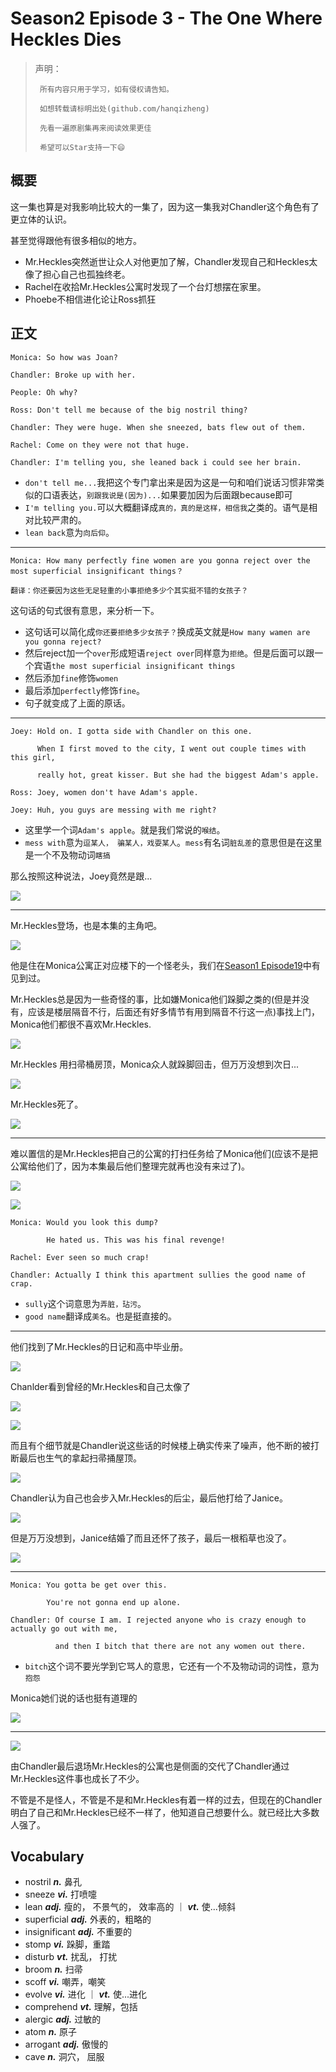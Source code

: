 # Season2 Episode 3 - The One Where Heckles Dies

> 声明：
>       
>      所有内容只用于学习，如有侵权请告知。
>
>      如想转载请标明出处(github.com/hanqizheng)
>      
>      先看一遍原剧集再来阅读效果更佳
> 
>      希望可以Star支持一下😄
>
> 


## 概要

这一集也算是对我影响比较大的一集了，因为这一集我对Chandler这个角色有了更立体的认识。

甚至觉得跟他有很多相似的地方。

- Mr.Heckles突然逝世让众人对他更加了解，Chandler发现自己和Heckles太像了担心自己也孤独终老。
- Rachel在收拾Mr.Heckles公寓时发现了一个台灯想摆在家里。
- Phoebe不相信进化论让Ross抓狂


## 正文

```
Monica: So how was Joan?

Chandler: Broke up with her.

People: Oh why?

Ross: Don't tell me because of the big nostril thing?

Chandler: They were huge. When she sneezed, bats flew out of them.

Rachel: Come on they were not that huge.

Chandler: I'm telling you, she leaned back i could see her brain.
```

- `don't tell me...`我把这个专门拿出来是因为这是一句和咱们说话习惯非常类似的口语表达，`别跟我说是(因为)...`如果要加因为后面跟because即可
- `I'm telling you.`可以大概翻译成`真的，真的是这样，相信我`之类的。语气是相对比较严肃的。
- `lean back`意为`向后仰`。

---

```
Monica: How many perfectly fine women are you gonna reject over the most superficial insignificant things？

翻译：你还要因为这些无足轻重的小事拒绝多少个其实挺不错的女孩子？
```

这句话的句式很有意思，来分析一下。
- 这句话可以简化成`你还要拒绝多少女孩子？`换成英文就是`How many wamen are you gonna reject?`
- 然后reject加一个`over`形成短语`reject over`同样意为`拒绝`。但是后面可以跟一个宾语`the most superficial insignificant things`
- 然后添加`fine`修饰`women`
- 最后添加`perfectly`修饰`fine`。
- 句子就变成了上面的原话。

---

```
Joey: Hold on. I gotta side with Chandler on this one.

      When I first moved to the city, I went out couple times with this girl,
      
      really hot, great kisser. But she had the biggest Adam's apple.

Ross: Joey, women don't have Adam's apple.

Joey: Huh, you guys are messing with me right?
```

- 这里学一个词`Adam's apple`。就是我们常说的`喉结`。
- `mess with`意为`逗某人， 骗某人，戏耍某人`。`mess`有名词`脏乱差`的意思但是在这里是一个不及物动词`瞎搞`

那么按照这种说法，Joey竟然是跟...

![](./../source/image/season2/episode3/02.11.jpg)

---

Mr.Heckles登场，也是本集的主角吧。

![](./../source/image/season2/episode3/07.16.jpg)

他是住在Monica公寓正对应楼下的一个怪老头，我们在[Season1 Episode19](../Season1/Episode19.md)中有见到过。

Mr.Heckles总是因为一些奇怪的事，比如嫌Monica他们跺脚之类的(但是并没有，应该是楼层隔音不行，后面还有好多情节有用到隔音不行这一点)事找上门，Monica他们都很不喜欢Mr.Heckles.

![](./../source/image/season2/episode3/13.00.jpg)

Mr.Heckles 用扫帚桶房顶，Monica众人就跺脚回击，但万万没想到次日...

![](./../source/image/season2/episode3/13.13.jpg)

Mr.Heckles死了。

![](./../source/image/season2/episode3/14.55.jpg)

---

难以置信的是Mr.Heckles把自己的公寓的打扫任务给了Monica他们(应该不是把公寓给他们了，因为本集最后他们整理完就再也没有来过了)。

![](./../source/image/season2/episode3/21.45.jpg)

![](./../source/image/season2/episode3/28.42.jpg)

```
Monica: Would you look this dump?

        He hated us. This was his final revenge!

Rachel: Ever seen so much crap!

Chandler: Actually I think this apartment sullies the good name of crap.
```

- `sully`这个词意思为`弄脏，玷污`。
- `good name`翻译成`美名`。也是挺直接的。

---

他们找到了Mr.Heckles的日记和高中毕业册。

![](./../source/image/season2/episode3/33.03.jpg)

Chanlder看到曾经的Mr.Heckles和自己太像了

![](./../source/image/season2/episode3/41.53.jpg)

![](./../source/image/season2/episode3/49.05.jpg)


而且有个细节就是Chandler说这些话的时候楼上确实传来了噪声，他不断的被打断最后也生气的拿起扫帚捅屋顶。

![](./../source/image/season2/episode3/59.23.jpg)

Chandler认为自己也会步入Mr.Heckles的后尘，最后他打给了Janice。

![](./../source/image/season2/episode3/58.54.jpg)

但是万万没想到，Janice结婚了而且还怀了孩子，最后一根稻草也没了。

![](./../source/image/season2/episode3/04.11.jpg)

---

```
Monica: You gotta be get over this.

        You're not gonna end up alone.

Chandler: Of course I am. I rejected anyone who is crazy enough to actually go out with me,

          and then I bitch that there are not any women out there.
```

- `bitch`这个词不要光学到它骂人的意思，它还有一个不及物动词的词性，意为`抱怨`

Monica她们说的话也挺有道理的

![](./../source/image/season2/episode3/47.13.jpg)


---

![](./../source/image/season2/episode3/52.22.jpg)

由Chandler最后退场Mr.Heckles的公寓也是侧面的交代了Chandler通过Mr.Heckles这件事也成长了不少。

不管是不是怪人，不管是不是和Mr.Heckles有着一样的过去，但现在的Chandler明白了自己和Mr.Heckles已经不一样了，他知道自己想要什么。就已经比大多数人强了。



## Vocabulary

- nostril ***n.*** 鼻孔
- sneeze ***vi.*** 打喷嚏
- lean ***adj.*** 瘦的， 不景气的， 效率高的 ｜ ***vt.*** 使...倾斜
- superficial ***adj.*** 外表的，粗略的
- insignificant ***adj.*** 不重要的
- stomp ***vi.*** 跺脚，重踏
- disturb ***vt.*** 扰乱， 打扰
- broom ***n.*** 扫帚
- scoff ***vi.*** 嘲弄，嘲笑
- evolve ***vi.*** 进化 ｜ ***vt.*** 使...进化
- comprehend ***vt.*** 理解，包括
- alergic ***adj.*** 过敏的
- atom ***n.*** 原子
- arrogant ***adj.*** 傲慢的
- cave ***n.*** 洞穴， 屈服
